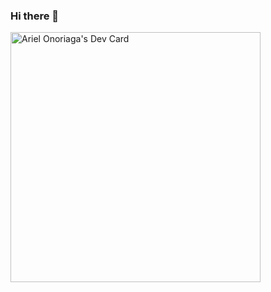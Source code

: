 ### Hi there 👋
<a href="https://app.daily.dev/aonoriaga"><img src="https://api.daily.dev/devcards/293c16416260494d87a24970ebe18739.png?r=4ki" width="400" alt="Ariel Onoriaga's Dev Card"/></a>
